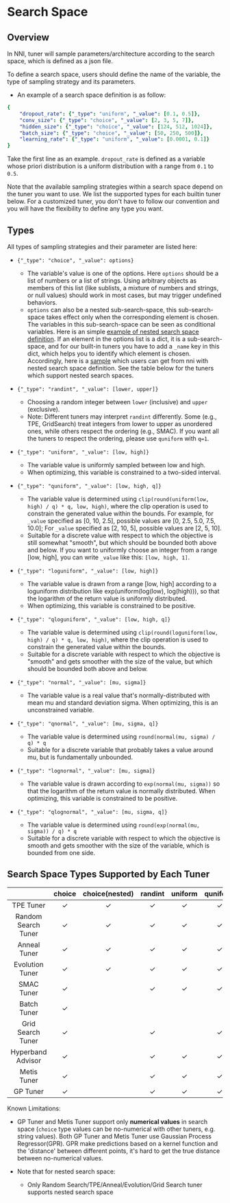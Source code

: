 # Search Space

## Overview

In NNI, tuner will sample parameters/architecture according to the search space, which is defined as a json file.

To define a search space, users should define the name of the variable, the type of sampling strategy and its parameters.

* An example of a search space definition is as follow:

```yaml
{
    "dropout_rate": {"_type": "uniform", "_value": [0.1, 0.5]},
    "conv_size": {"_type": "choice", "_value": [2, 3, 5, 7]},
    "hidden_size": {"_type": "choice", "_value": [124, 512, 1024]},
    "batch_size": {"_type": "choice", "_value": [50, 250, 500]},
    "learning_rate": {"_type": "uniform", "_value": [0.0001, 0.1]}
}

```

Take the first line as an example. `dropout_rate` is defined as a variable whose priori distribution is a uniform distribution with a range from `0.1` to `0.5`.

Note that the available sampling strategies within a search space depend on the tuner you want to use. We list the supported types for each builtin tuner below. For a customized tuner, you don't have to follow our convention and you will have the flexibility to define any type you want.

## Types

All types of sampling strategies and their parameter are listed here:

* `{"_type": "choice", "_value": options}`

  * The variable's value is one of the options. Here `options` should be a list of numbers or a list of strings. Using arbitrary objects as members of this list (like sublists, a mixture of numbers and strings, or null values) should work in most cases, but may trigger undefined behaviors.
  * `options` can also be a nested sub-search-space, this sub-search-space takes effect only when the corresponding element is chosen. The variables in this sub-search-space can be seen as conditional variables. Here is an simple [example of nested search space definition](https://github.com/microsoft/nni/tree/v1.9/examples/trials/mnist-nested-search-space/search_space.json). If an element in the options list is a dict, it is a sub-search-space, and for our built-in tuners you have to add a `_name` key in this dict, which helps you to identify which element is chosen. Accordingly, here is a [sample](https://github.com/microsoft/nni/tree/v1.9/examples/trials/mnist-nested-search-space/sample.json) which users can get from nni with nested search space definition. See the table below for the tuners which support nested search spaces.

* `{"_type": "randint", "_value": [lower, upper]}`
  * Choosing a random integer between `lower` (inclusive) and `upper` (exclusive).
  * Note: Different tuners may interpret `randint` differently. Some (e.g., TPE, GridSearch) treat integers from lower
    to upper as unordered ones, while others respect the ordering (e.g., SMAC). If you want all the tuners to respect
    the ordering, please use `quniform` with `q=1`.

* `{"_type": "uniform", "_value": [low, high]}`
  * The variable value is uniformly sampled between low and high.
  * When optimizing, this variable is constrained to a two-sided interval.

* `{"_type": "quniform", "_value": [low, high, q]}`
  * The variable value is determined using `clip(round(uniform(low, high) / q) * q, low, high)`, where the clip operation is used to constrain the generated value within the bounds. For example, for `_value` specified as [0, 10, 2.5], possible values are [0, 2.5, 5.0, 7.5, 10.0]; For `_value` specified as [2, 10, 5], possible values are [2, 5, 10].
  * Suitable for a discrete value with respect to which the objective is still somewhat "smooth", but which should be bounded both above and below. If you want to uniformly choose an integer from a range [low, high], you can write `_value` like this: `[low, high, 1]`.

* `{"_type": "loguniform", "_value": [low, high]}`
  * The variable value is drawn from a range [low, high] according to a loguniform distribution like exp(uniform(log(low), log(high))), so that the logarithm of the return value is uniformly distributed.
  * When optimizing, this variable is constrained to be positive.

* `{"_type": "qloguniform", "_value": [low, high, q]}`
  * The variable value is determined using `clip(round(loguniform(low, high) / q) * q, low, high)`, where the clip operation is used to constrain the generated value within the bounds.
  * Suitable for a discrete variable with respect to which the objective is "smooth" and gets smoother with the size of the value, but which should be bounded both above and below.

* `{"_type": "normal", "_value": [mu, sigma]}`
  * The variable value is a real value that's normally-distributed with mean mu and standard deviation sigma. When optimizing, this is an unconstrained variable.

* `{"_type": "qnormal", "_value": [mu, sigma, q]}`
  * The variable value is determined using `round(normal(mu, sigma) / q) * q`
  * Suitable for a discrete variable that probably takes a value around mu, but is fundamentally unbounded.

* `{"_type": "lognormal", "_value": [mu, sigma]}`
  * The variable value is drawn according to `exp(normal(mu, sigma))` so that the logarithm of the return value is normally distributed. When optimizing, this variable is constrained to be positive.

* `{"_type": "qlognormal", "_value": [mu, sigma, q]}`
  * The variable value is determined using `round(exp(normal(mu, sigma)) / q) * q`
  * Suitable for a discrete variable with respect to which the objective is smooth and gets smoother with the size of the variable, which is bounded from one side.

## Search Space Types Supported by Each Tuner

|                    | choice  | choice(nested) | randint | uniform | quniform | loguniform | qloguniform | normal  | qnormal | lognormal | qlognormal |
|:------:|:------:|:------:|:------:|:------:|:------:|:------:|:------:|:------:|:------:|:------:|:------:|
| TPE Tuner          | &#10003; | &#10003; | &#10003; | &#10003; | &#10003; | &#10003; | &#10003; | &#10003; | &#10003; | &#10003; | &#10003; |
| Random Search Tuner| &#10003; | &#10003; | &#10003; | &#10003; | &#10003; | &#10003; | &#10003; | &#10003; | &#10003; | &#10003; | &#10003; |
| Anneal Tuner       | &#10003; | &#10003; | &#10003; | &#10003; | &#10003; | &#10003; | &#10003; | &#10003; | &#10003; | &#10003; | &#10003; |
| Evolution Tuner    | &#10003; | &#10003; | &#10003; | &#10003; | &#10003; | &#10003; | &#10003; | &#10003; | &#10003; | &#10003; | &#10003; |
| SMAC Tuner         | &#10003; | | &#10003; | &#10003; | &#10003; | &#10003; | | | | | |
| Batch Tuner        | &#10003; | | | | | | | | | | |
| Grid Search Tuner  | &#10003; | | &#10003; | | &#10003; | | | | | | |
| Hyperband Advisor  | &#10003; | | &#10003; | &#10003; | &#10003; | &#10003; | &#10003; | &#10003; | &#10003; | &#10003; | &#10003; |
| Metis Tuner        | &#10003; | | &#10003; | &#10003; | &#10003;  | | | | | | |
| GP Tuner           | &#10003; | | &#10003; | &#10003; | &#10003; | &#10003; | &#10003; | | | | |

Known Limitations:

* GP Tuner and Metis Tuner support only **numerical values** in search space (`choice` type values can be no-numerical with other tuners, e.g. string values). Both GP Tuner and Metis Tuner use Gaussian Process Regressor(GPR). GPR make predictions based on a kernel function and the 'distance' between different points, it's hard to get the true distance between no-numerical values.

* Note that for nested search space:

    * Only Random Search/TPE/Anneal/Evolution/Grid Search tuner supports nested search space

